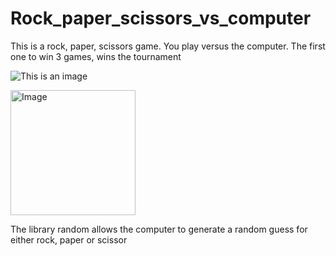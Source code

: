 # Rock_paper_scissors_vs_computer
This is a rock, paper, scissors game. You play versus the computer. The first one to win 3 games, wins the tournament

![This is an image](https://static.vecteezy.com/system/resources/previews/000/691/497/original/rock-paper-scissors-neon-icons-vector.jpg)

<img alt="Image" width="200px" src="https://static.vecteezy.com/system/resources/previews/000/691/497/original/rock-paper-scissors-neon-icons-vector.jpg" />

The library random allows the computer to generate a random guess for either rock, paper or scissor

